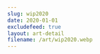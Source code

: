```yaml
---
slug: wip2020
date: 2020-01-01
excludefeed: true
layout: art-detail
filename: /art/wip2020.webp
---
```

